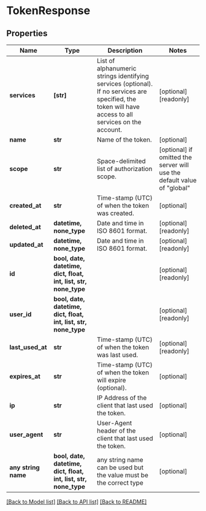 # TokenResponse


## Properties
Name | Type | Description | Notes
------------ | ------------- | ------------- | -------------
**services** | **[str]** | List of alphanumeric strings identifying services (optional). If no services are specified, the token will have access to all services on the account.  | [optional] [readonly] 
**name** | **str** | Name of the token. | [optional] 
**scope** | **str** | Space-delimited list of authorization scope. | [optional]  if omitted the server will use the default value of "global"
**created_at** | **str** | Time-stamp (UTC) of when the token was created. | [optional] 
**deleted_at** | **datetime, none_type** | Date and time in ISO 8601 format. | [optional] [readonly] 
**updated_at** | **datetime, none_type** | Date and time in ISO 8601 format. | [optional] [readonly] 
**id** | **bool, date, datetime, dict, float, int, list, str, none_type** |  | [optional] [readonly] 
**user_id** | **bool, date, datetime, dict, float, int, list, str, none_type** |  | [optional] [readonly] 
**last_used_at** | **str** | Time-stamp (UTC) of when the token was last used. | [optional] [readonly] 
**expires_at** | **str** | Time-stamp (UTC) of when the token will expire (optional). | [optional] 
**ip** | **str** | IP Address of the client that last used the token. | [optional] 
**user_agent** | **str** | User-Agent header of the client that last used the token. | [optional] 
**any string name** | **bool, date, datetime, dict, float, int, list, str, none_type** | any string name can be used but the value must be the correct type | [optional]

[[Back to Model list]](../README.md#documentation-for-models) [[Back to API list]](../README.md#documentation-for-api-endpoints) [[Back to README]](../README.md)


